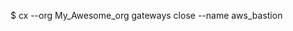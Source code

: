 <!-- layout:code post: gateway_example -->


$ cx --org My_Awesome_org gateways close --name aws_bastion

